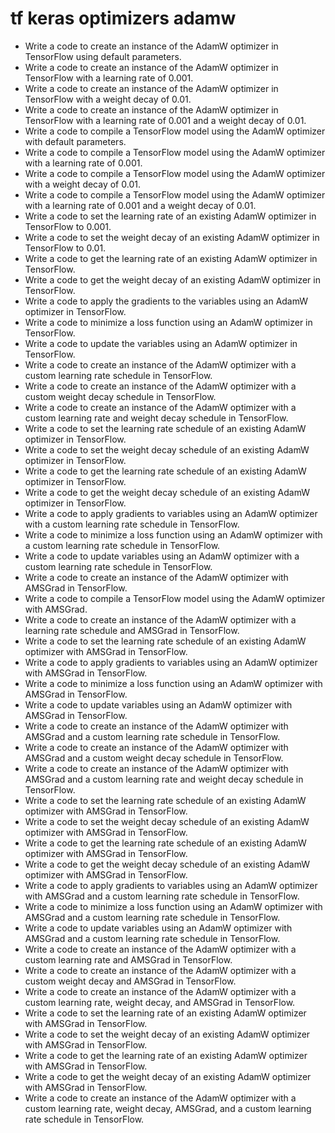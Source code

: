 # tf keras optimizers adamw

- Write a code to create an instance of the AdamW optimizer in TensorFlow using default parameters.
- Write a code to create an instance of the AdamW optimizer in TensorFlow with a learning rate of 0.001.
- Write a code to create an instance of the AdamW optimizer in TensorFlow with a weight decay of 0.01.
- Write a code to create an instance of the AdamW optimizer in TensorFlow with a learning rate of 0.001 and a weight decay of 0.01.
- Write a code to compile a TensorFlow model using the AdamW optimizer with default parameters.
- Write a code to compile a TensorFlow model using the AdamW optimizer with a learning rate of 0.001.
- Write a code to compile a TensorFlow model using the AdamW optimizer with a weight decay of 0.01.
- Write a code to compile a TensorFlow model using the AdamW optimizer with a learning rate of 0.001 and a weight decay of 0.01.
- Write a code to set the learning rate of an existing AdamW optimizer in TensorFlow to 0.001.
- Write a code to set the weight decay of an existing AdamW optimizer in TensorFlow to 0.01.
- Write a code to get the learning rate of an existing AdamW optimizer in TensorFlow.
- Write a code to get the weight decay of an existing AdamW optimizer in TensorFlow.
- Write a code to apply the gradients to the variables using an AdamW optimizer in TensorFlow.
- Write a code to minimize a loss function using an AdamW optimizer in TensorFlow.
- Write a code to update the variables using an AdamW optimizer in TensorFlow.
- Write a code to create an instance of the AdamW optimizer with a custom learning rate schedule in TensorFlow.
- Write a code to create an instance of the AdamW optimizer with a custom weight decay schedule in TensorFlow.
- Write a code to create an instance of the AdamW optimizer with a custom learning rate and weight decay schedule in TensorFlow.
- Write a code to set the learning rate schedule of an existing AdamW optimizer in TensorFlow.
- Write a code to set the weight decay schedule of an existing AdamW optimizer in TensorFlow.
- Write a code to get the learning rate schedule of an existing AdamW optimizer in TensorFlow.
- Write a code to get the weight decay schedule of an existing AdamW optimizer in TensorFlow.
- Write a code to apply gradients to variables using an AdamW optimizer with a custom learning rate schedule in TensorFlow.
- Write a code to minimize a loss function using an AdamW optimizer with a custom learning rate schedule in TensorFlow.
- Write a code to update variables using an AdamW optimizer with a custom learning rate schedule in TensorFlow.
- Write a code to create an instance of the AdamW optimizer with AMSGrad in TensorFlow.
- Write a code to compile a TensorFlow model using the AdamW optimizer with AMSGrad.
- Write a code to create an instance of the AdamW optimizer with a learning rate schedule and AMSGrad in TensorFlow.
- Write a code to set the learning rate schedule of an existing AdamW optimizer with AMSGrad in TensorFlow.
- Write a code to apply gradients to variables using an AdamW optimizer with AMSGrad in TensorFlow.
- Write a code to minimize a loss function using an AdamW optimizer with AMSGrad in TensorFlow.
- Write a code to update variables using an AdamW optimizer with AMSGrad in TensorFlow.
- Write a code to create an instance of the AdamW optimizer with AMSGrad and a custom learning rate schedule in TensorFlow.
- Write a code to create an instance of the AdamW optimizer with AMSGrad and a custom weight decay schedule in TensorFlow.
- Write a code to create an instance of the AdamW optimizer with AMSGrad and a custom learning rate and weight decay schedule in TensorFlow.
- Write a code to set the learning rate schedule of an existing AdamW optimizer with AMSGrad in TensorFlow.
- Write a code to set the weight decay schedule of an existing AdamW optimizer with AMSGrad in TensorFlow.
- Write a code to get the learning rate schedule of an existing AdamW optimizer with AMSGrad in TensorFlow.
- Write a code to get the weight decay schedule of an existing AdamW optimizer with AMSGrad in TensorFlow.
- Write a code to apply gradients to variables using an AdamW optimizer with AMSGrad and a custom learning rate schedule in TensorFlow.
- Write a code to minimize a loss function using an AdamW optimizer with AMSGrad and a custom learning rate schedule in TensorFlow.
- Write a code to update variables using an AdamW optimizer with AMSGrad and a custom learning rate schedule in TensorFlow.
- Write a code to create an instance of the AdamW optimizer with a custom learning rate and AMSGrad in TensorFlow.
- Write a code to create an instance of the AdamW optimizer with a custom weight decay and AMSGrad in TensorFlow.
- Write a code to create an instance of the AdamW optimizer with a custom learning rate, weight decay, and AMSGrad in TensorFlow.
- Write a code to set the learning rate of an existing AdamW optimizer with AMSGrad in TensorFlow.
- Write a code to set the weight decay of an existing AdamW optimizer with AMSGrad in TensorFlow.
- Write a code to get the learning rate of an existing AdamW optimizer with AMSGrad in TensorFlow.
- Write a code to get the weight decay of an existing AdamW optimizer with AMSGrad in TensorFlow.
- Write a code to create an instance of the AdamW optimizer with a custom learning rate, weight decay, AMSGrad, and a custom learning rate schedule in TensorFlow.